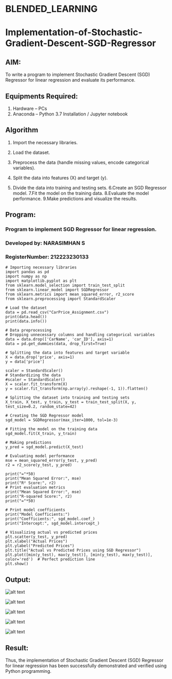 # BLENDED_LEARNING
# Implementation-of-Stochastic-Gradient-Descent-SGD-Regressor

## AIM:
To write a program to implement Stochastic Gradient Descent (SGD) Regressor for linear regression and evaluate its performance.

## Equipments Required:
1. Hardware – PCs
2. Anaconda – Python 3.7 Installation / Jupyter notebook

## Algorithm
1. Import the necessary libraries.

2. Load the dataset.

3. Preprocess the data (handle missing values, encode categorical variables).

4. Split the data into features (X) and target (y).

5. Divide the data into training and testing sets. 6.Create an SGD Regressor model. 7.Fit the model on the training data. 8.Evaluate the model performance. 9.Make predictions and visualize the results.

## Program:
### Program to implement SGD Regressor for linear regression.
### Developed by: NARASIMHAN S
### RegisterNumber:  212223230133
```
# Importing necessary libraries
import pandas as pd
import numpy as np
import matplotlib.pyplot as plt
from sklearn.model_selection import train_test_split
from sklearn.linear_model import SGDRegressor
from sklearn.metrics import mean_squared_error, r2_score
from sklearn.preprocessing import StandardScaler

# Load the dataset
data = pd.read_csv("CarPrice_Assignment.csv")
print(data.head())
print(data.info())

# Data preprocessing
# Dropping unnecessary columns and handling categorical variables
data = data.drop(['CarName', 'car_ID'], axis=1)
data = pd.get_dummies(data, drop_first=True)

# Splitting the data into features and target variable
X = data.drop('price', axis=1)
y = data['price']

scaler = StandardScaler()
# Standardizing the data
#scaler = StandardScaler()
X = scaler.fit_transform(X)
y = scaler.fit_transform(np.array(y).reshape(-1, 1)).flatten()

# Splitting the dataset into training and testing sets
X_train, X_test, y_train, y_test = train_test_split(X, y, test_size=0.2, random_state=42)

# Creating the SGD Regressor model
sgd_model = SGDRegressor(max_iter=1000, tol=1e-3)

# Fitting the model on the training data
sgd_model.fit(X_train, y_train)

# Making predictions
y_pred = sgd_model.predict(X_test)

# Evaluating model performance
mse = mean_squared_error(y_test, y_pred)
r2 = r2_score(y_test, y_pred)

print("="*50)
print("Mean Squared Error:", mse)
print("R² Score:", r2)
# Print evaluation metrics
print("Mean Squared Error:", mse)
print("R-squared Score:", r2)
print("="*50)

# Print model coefficients
print("Model Coefficients:")
print("Coefficients:", sgd_model.coef_)
print("Intercept:", sgd_model.intercept_)

# Visualizing actual vs predicted prices
plt.scatter(y_test, y_pred)
plt.xlabel("Actual Prices")
plt.ylabel("Predicted Prices")
plt.title("Actual vs Predicted Prices using SGD Regressor")
plt.plot([min(y_test), max(y_test)], [min(y_test), max(y_test)], color='red')  # Perfect prediction line
plt.show()
```

## Output:

![alt text](<Screenshot 2025-04-19 112344.png>)

![alt text](<Screenshot 2025-04-19 112319.png>)

![alt text](<Screenshot 2025-04-19 112156.png>)

![alt text](<Screenshot 2025-04-19 112213.png>)

![alt text](<Screenshot 2025-04-19 111545.png>)

## Result:
Thus, the implementation of Stochastic Gradient Descent (SGD) Regressor for linear regression has been successfully demonstrated and verified using Python programming.
